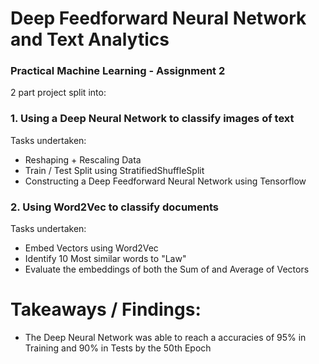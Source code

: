 # Deep Feedforward Neural Network and Text Analytics
### Practical Machine Learning - Assignment 2

2 part project split into:
### 1. Using a Deep Neural Network to classify images of text
Tasks undertaken:
- Reshaping + Rescaling Data
- Train / Test Split using StratifiedShuffleSplit
- Constructing a Deep Feedforward Neural Network using Tensorflow

### 2. Using Word2Vec to classify documents
Tasks undertaken:
- Embed Vectors using Word2Vec
- Identify 10 Most similar words to "Law"
- Evaluate the embeddings of both the Sum of and Average of Vectors

# Takeaways / Findings:
- The Deep Neural Network was able to reach a accuracies of 95% in Training and 90% in Tests by the 50th Epoch
